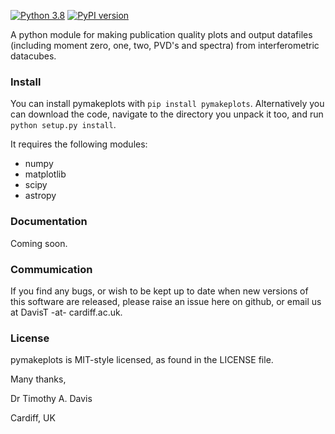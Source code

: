 [![Python 3.8](https://img.shields.io/badge/python-3.8-blue.svg)](https://www.python.org/downloads/release/python-382/) [![PyPI version](https://badge.fury.io/py/kinms.svg)](https://badge.fury.io/py/pymakeplots) 

A python module for making publication quality plots and output datafiles (including moment zero, one, two, PVD's and spectra) from interferometric datacubes. 


### Install

You can install pymakeplots with `pip install pymakeplots`. Alternatively you can download the code, navigate to the directory you unpack it too, and run `python setup.py install`.
    
It requires the following modules:

* numpy
* matplotlib
* scipy
* astropy


### Documentation

Coming soon.


### Commumication

If you find any bugs, or wish to be kept up to date when new versions of this software are released, please raise an issue here on github, or email us at DavisT -at- cardiff.ac.uk.

### License

pymakeplots is MIT-style licensed, as found in the LICENSE file.


Many thanks,

Dr Timothy A. Davis

Cardiff, UK
